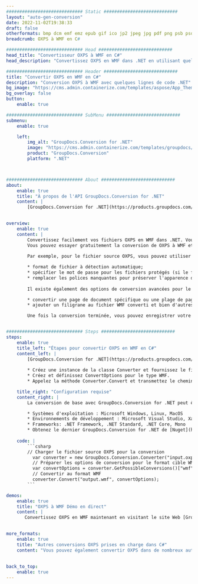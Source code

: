 ```yaml
---
############################# Static ############################
layout: "auto-gen-conversion"
date: 2022-11-02T19:38:33
draft: false
otherformats: bmp dcm emf emz epub gif ico jp2 jpeg jpg pdf png psb psd svg svgz tex tga tif tiff webp wmf wmz xps
breadcrumb: OXPS à WMF en C#

############################# Head ############################
head_title: "Convertisseur OXPS à WMF en C#"
head_description: "Convertissez OXPS en WMF dans .NET en utilisant quelques lignes de code. Utilisez l'API de conversion de documents GroupDocs pour convertir plus de 160 formats de fichiers."

############################# Header ############################
title: "Convertir OXPS en WMF en C#"
description: "Conversion OXPS à WMF avec quelques lignes de code .NET"
bg_image: "https://cms.admin.containerize.com/templates/aspose/App_Themes/V3/images/bg/header1.png"
bg_overlay: false
button:
    enable: true

############################# SubMenu ############################
submenu:
    enable: true

    left:
        img_alt: "GroupDocs.Conversion for .NET"
        image: "https://cms.admin.containerize.com/templates/groupdocs/images/product-logos/90x90-noborder/groupdocs-conversion-net.png"
        product: "GroupDocs.Conversion"
        platform: ".NET"



############################# About ############################
about:
    enable: true
    title: "À propos de l'API GroupDocs.Conversion for .NET"
    content: |
        [GroupDocs.Conversion for .NET](https://products.groupdocs.com/conversion/net/) peut être utilisé pour convertir Microsoft Word, Excel, PowerPoint, PDF, Visio et d'autres formats. GroupDocs.Conversion est une API autonome adaptée aux systèmes back-end et internes nécessitant des performances élevées. Il ne dépend d'aucun logiciel tel que Microsoft ou Open Office.
    

overview:
    enable: true
    content: |
        Convertissez facilement vos fichiers OXPS en WMF dans .NET. Vous pouvez utiliser seulement quelques lignes de code C# dans n'importe quelle plate-forme de votre choix comme - Windows, Linux, macOS.
        Vous pouvez essayer gratuitement la conversion de OXPS à WMF et évaluer la qualité des résultats de conversion. En plus des scénarios de conversion de fichiers simples, vous pouvez essayer des options plus avancées pour charger le fichier source OXPS et pour enregistrer le résultat de sortie WMF. 
        
        Par exemple, pour le fichier source OXPS, vous pouvez utiliser les options de chargement suivantes :

        * format de fichier à détection automatique;
        * spécifier le mot de passe pour les fichiers protégés (si le format de fichier le prend en charge);
        * remplacer les polices manquantes pour préserver l'apparence du document.
        
        Il existe également des options de conversion avancées pour le fichier WMF :

        * convertir une page de document spécifique ou une plage de pages;
        * ajouter un filigrane au fichier WMF converti et bien d'autres.

        Une fois la conversion terminée, vous pouvez enregistrer votre fichier WMF dans le chemin du fichier local ou dans tout stockage tiers tel que FTP, Amazon S3, Google Drive, Dropbox, etc. Veuillez noter - pour convertir OXPS en WMF aucun logiciel supplémentaire n'est nécessaire - comme MS Office, Open Office, Adobe Acrobat Reader, etc.


############################# Steps ############################
steps:
    enable: true
    title_left: "Étapes pour convertir OXPS en WMF en C#"
    content_left: |
        [GroupDocs.Conversion for .NET](https://products.groupdocs.com/conversion/net/) permet aux développeurs de convertir facilement un fichier OXPS en WMF avec quelques lignes de code.
        
        * Créez une instance de la classe Converter et fournissez le fichier OXPS avec le chemin complet
        * Créez et définissez ConvertOptions pour le type WMF.
        * Appelez la méthode Converter.Convert et transmettez le chemin complet et le format (WMF) en tant que paramètre

    title_right: "Configuration requise"
    content_right: |
        La conversion de base avec GroupDocs.Conversion for .NET peut être effectuée en quelques étapes simples. Nos API sont prises en charge sur toutes les principales plates-formes et systèmes d'exploitation. Avant d'exécuter le code ci-dessous, assurez-vous que les prérequis suivants sont installés sur votre système.

        * Systèmes d'exploitation : Microsoft Windows, Linux, MacOS
        * Environnements de développement : Microsoft Visual Studio, Xamarin, MonoDevelop
        * Frameworks: .NET Framework, .NET Standard, .NET Core, Mono
        * Obtenez le dernier GroupDocs.Conversion for .NET de [Nuget](https://www.nuget.org/packages/groupdocs.conversion)
         
    code: |
        ```csharp    
        // Charger le fichier source OXPS pour la conversion
          var converter = new GroupDocs.Conversion.Converter("input.oxps");
          // Préparer les options de conversion pour le format cible WMF
          var convertOptions = converter.GetPossibleConversions()["wmf"].ConvertOptions;
          // Convertir au format WMF
          converter.Convert("output.wmf", convertOptions);
        ```

demos:
    enable: true
    title: "OXPS à WMF Démo en direct"
    content: |
       Convertissez OXPS en WMF maintenant en visitant le site Web [GroupDocs.Conversion App](https://products.groupdocs.app/conversion/family). La démo en ligne présente les avantages suivants
          

more_formats:
    enable: true
    title: "Autres conversions OXPS prises en charge dans C#"
    content: "Vous pouvez également convertir OXPS dans de nombreux autres formats de fichiers. Veuillez consulter la liste ci-dessous."
       
       
back_to_top:
    enable: true
---
```

